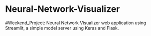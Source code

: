 # Neural-Network-Visualizer
#Weekend_Project: Neural Network Visualizer web application using Streamlit, a simple model server using Keras and Flask.
